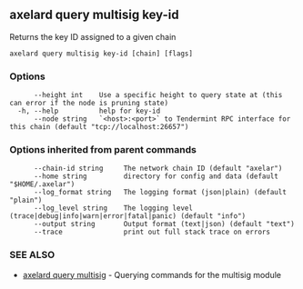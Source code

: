 ## axelard query multisig key-id

Returns the key ID assigned to a given chain

```
axelard query multisig key-id [chain] [flags]
```

### Options

```
      --height int    Use a specific height to query state at (this can error if the node is pruning state)
  -h, --help          help for key-id
      --node string   `<host>:<port>` to Tendermint RPC interface for this chain (default "tcp://localhost:26657")
```

### Options inherited from parent commands

```
      --chain-id string     The network chain ID (default "axelar")
      --home string         directory for config and data (default "$HOME/.axelar")
      --log_format string   The logging format (json|plain) (default "plain")
      --log_level string    The logging level (trace|debug|info|warn|error|fatal|panic) (default "info")
      --output string       Output format (text|json) (default "text")
      --trace               print out full stack trace on errors
```

### SEE ALSO

- [axelard query multisig](/cli-docs/v0_31_2/axelard_query_multisig) - Querying commands for the multisig module
